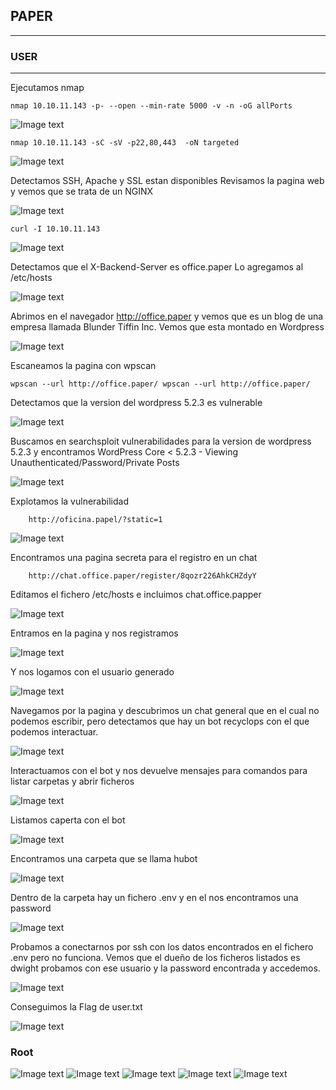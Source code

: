 ## PAPER ##
***

### USER ###

***
Ejecutamos nmap 
    
    nmap 10.10.11.143 -p- --open --min-rate 5000 -v -n -oG allPorts
    
![Image text](https://github.com/b14nc0/images/blob/main/Paper/allPorts.jpg)

    nmap 10.10.11.143 -sC -sV -p22,80,443  -oN targeted

![Image text](https://github.com/b14nc0/images/blob/main/Paper/targeted.jpg)

Detectamos SSH, Apache y SSL estan disponibles
Revisamos la pagina web y vemos que se trata de un NGINX

![Image text](https://github.com/b14nc0/images/blob/main/Paper/nginx.jpg)

    curl -I 10.10.11.143

![Image text](https://github.com/b14nc0/images/blob/main/Paper/curl.jpg)

Detectamos que el X-Backend-Server es office.paper
Lo agregamos al /etc/hosts

![Image text](https://github.com/b14nc0/images/blob/main/Paper/hosts.jpg)

Abrimos en el navegador http://office.paper y vemos que es un blog de una empresa llamada Blunder Tiffin Inc.
Vemos que esta montado en Wordpress

![Image text](https://github.com/b14nc0/images/blob/main/Paper/wappanalizer.jpg)  

Escaneamos la pagina con wpscan

    wpscan --url http://office.paper/ wpscan --url http://office.paper/
    
Detectamos que la version del wordpress 5.2.3 es vulnerable

![Image text](https://github.com/b14nc0/images/blob/main/Paper/wpscan.jpg)

Buscamos en searchsploit vulnerabilidades para la version de wordpress 5.2.3 y encontramos WordPress Core < 5.2.3 - Viewing Unauthenticated/Password/Private Posts 

![Image text](https://github.com/b14nc0/images/blob/main/Paper/searchsploit.jpg)

Explotamos la vulnerabilidad

        http://oficina.papel/?static=1
 
![Image text](https://github.com/b14nc0/images/blob/main/Paper/pagStatic.jpg)

Encontramos una pagina secreta para el registro en un chat

        http://chat.office.paper/register/8qozr226AhkCHZdyY

Editamos el fichero /etc/hosts e incluimos chat.office.papper

![Image text](https://github.com/b14nc0/images/blob/main/Paper/hosts2.jpg)
        
Entramos en la pagina y nos registramos

![Image text](https://github.com/b14nc0/images/blob/main/Paper/pagina%20de%20registro.jpg)

Y nos logamos con el usuario generado

![Image text](https://github.com/b14nc0/images/blob/main/Paper/login.jpg)

Navegamos por la pagina y descubrimos un chat general que en el cual no podemos escribir, pero detectamos que hay un bot recyclops con el que podemos interactuar.

![Image text](https://github.com/b14nc0/images/blob/main/Paper/chatBot.jpg)

Interactuamos con el bot y nos devuelve mensajes para comandos para listar carpetas y abrir ficheros

![Image text](https://github.com/b14nc0/images/blob/main/Paper/bot.jpg)

Listamos caperta con el bot 

![Image text](https://github.com/b14nc0/images/blob/main/Paper/recyclopslist.jpg)

Encontramos una carpeta que se llama hubot 

![Image text](https://github.com/b14nc0/images/blob/main/Paper/recyclopslisthubot.jpg)

Dentro de la carpeta hay un fichero .env y en el nos encontramos una password

![Image text](https://github.com/b14nc0/images/blob/main/Paper/recyclopsFileHubotEnv.jpg)

Probamos a conectarnos por ssh con los datos encontrados en el fichero .env pero no funciona.
Vemos que el dueño de los ficheros listados es dwight probamos con ese usuario y la password encontrada y accedemos.

![Image text](https://github.com/b14nc0/images/blob/main/Paper/ssh.jpg)

Conseguimos la Flag de user.txt

![Image text](https://github.com/b14nc0/images/blob/main/Paper/flagUser.jpg)

### Root ###

![Image text]()
![Image text]()
![Image text]()
![Image text]()
![Image text]()


